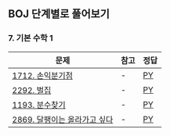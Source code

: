 ## BOJ 단계별로 풀어보기

### 7. 기본 수학 1

|문제|참고|정답|
|---|---|---|
|[1712. 손익분기점](https://boj.kr/1712)|-|[PY](https://boj.aflat.gq/ans/?id=1712)|
|[2292. 벌집](https://boj.kr/2292)|-|[PY](https://boj.aflat.gq/ans/?id=2292)|
|[1193. 분수찾기](https://boj.kr/1193)|-|[PY](https://boj.aflat.gq/ans/?id=1193)|
|[2869. 달팽이는 올라가고 싶다](https://boj.kr/2869)|-|[PY](https://boj.aflat.gq/ans/?id=2869)|
